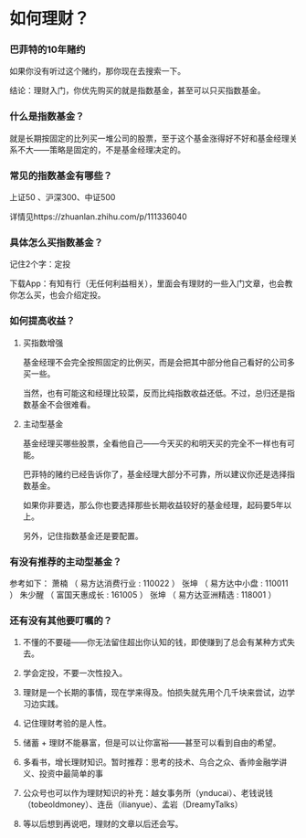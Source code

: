 # 如何理财？

### 巴菲特的10年赌约

如果你没有听过这个赌约，那你现在去搜索一下。

结论：理财入门，你优先购买的就是指数基金，甚至可以只买指数基金。

### 什么是指数基金？

就是长期按固定的比列买一堆公司的股票，至于这个基金涨得好不好和基金经理关系不大——策略是固定的，不是基金经理决定的。

### 常见的指数基金有哪些？

上证50  、沪深300、中证500

详情见https://zhuanlan.zhihu.com/p/111336040

### 具体怎么买指数基金？

记住2个字：定投

下载App：有知有行（无任何利益相关），里面会有理财的一些入门文章，也会教你怎么买，也会介绍定投。

### 如何提高收益？

1. 买指数增强   

   基金经理不会完全按照固定的比例买，而是会把其中部分他自己看好的公司多买一些。

   当然，也有可能这和经理比较菜，反而比纯指数收益还低。不过，总归还是指数基金不会很难看。

2. 主动型基金   

   基金经理买哪些股票，全看他自己——今天买的和明天买的完全不一样也有可能。

   巴菲特的赌约已经告诉你了，基金经理大部分不可靠，所以建议你还是选择指数基金。

   如果你非要选，那么你也要选择那些长期收益较好的基金经理，起码要5年以上。

   另外，记住指数基金还是要配置。 

### 有没有推荐的主动型基金？

 参考如下：
     萧楠     （ 易方达消费行业 : 110022   ）
     张坤     （ 易方达中小盘 : 110011   ）
     朱少醒 （ 富国天惠成长 : 161005  ）
     张坤     （ 易方达亚洲精选 : 118001 ）

### 还有没有其他要叮嘱的？

1. 不懂的不要碰——你无法留住超出你认知的钱，即使赚到了总会有某种方式失去。

2. 学会定投，不要一次性投入。

3. 理财是一个长期的事情，现在学来得及。怕损失就先用个几千块来尝试，边学习边实践。

4. 记住理财考验的是人性。

5. 储蓄 + 理财不能暴富，但是可以让你富裕——甚至可以看到自由的希望。

6. 多看书，增长理财知识。暂时推荐：思考的技术、乌合之众、香帅金融学讲义、投资中最简单的事

7. 公众号也可以作为理财知识的补充：越女事务所（ynducai）、老钱说钱（tobeoldmoney）、连岳（ilianyue）、孟岩（DreamyTalks）

8. 等以后想到再说吧，理财的文章以后还会写。

   ​      